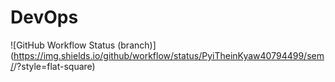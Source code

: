 # DevOps
![GitHub Workflow Status (branch)](https://img.shields.io/github/workflow/status/PyiTheinKyaw40794499/sem/<action name taken from main.yml>/<branch>?style=flat-square)
